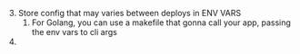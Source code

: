 3. Store config that may varies between deploys in ENV VARS
   1. For Golang, you can use a makefile that gonna call your app, passing the env vars to cli args 
4. 